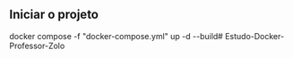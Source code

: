 ## Iniciar o projeto
docker compose -f "docker-compose.yml" up -d --build# Estudo-Docker-Professor-Zolo
